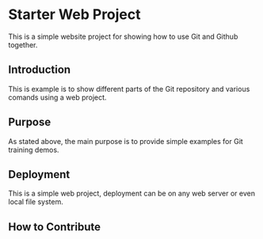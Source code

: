 # Starter Web Project

This is a simple website project for showing how to use Git and Github together.

## Introduction
This is example is to show different parts of the Git repository and various comands using a web project.

## Purpose
As stated above, the main purpose is to provide simple examples for Git training demos.

## Deployment
This is a simple web project, deployment can be on any web server or even local file system.

## How to Contribute